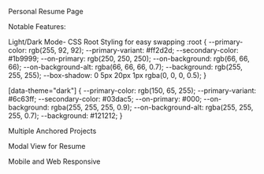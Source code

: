 Personal Resume Page

Notable Features:

Light/Dark Mode-
CSS Root Styling for easy swapping
:root {
  --primary-color: rgb(255, 92, 92);
  --primary-variant: #ff2d2d;
  --secondary-color: #1b9999;
  --on-primary: rgb(250, 250, 250);
  --on-background: rgb(66, 66, 66);
  --on-background-alt: rgba(66, 66, 66, 0.7);
  --background: rgb(255, 255, 255);
  --box-shadow: 0 5px 20px 1px rgba(0, 0, 0, 0.5);
}

[data-theme="dark"] {
  --primary-color: rgb(150, 65, 255);
  --primary-variant: #6c63ff;
  --secondary-color: #03dac5;
  --on-primary: #000;
  --on-background: rgba(255, 255, 255, 0.9);
  --on-background-alt: rgba(255, 255, 255, 0.7);
  --background: #121212;
}

Multiple Anchored Projects

Modal View for Resume

Mobile and Web Responsive
